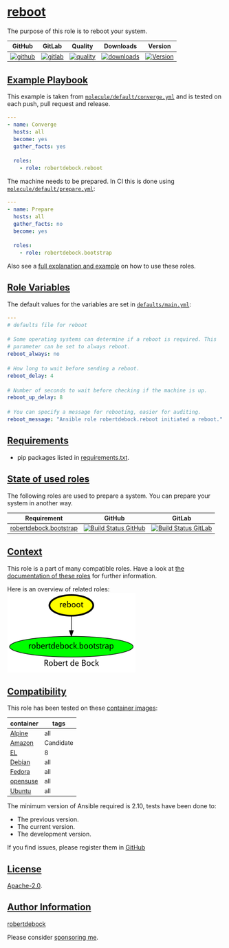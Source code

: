 # [reboot](#reboot)

The purpose of this role is to reboot your system.

|GitHub|GitLab|Quality|Downloads|Version|
|------|------|-------|---------|-------|
|[![github](https://github.com/robertdebock/ansible-role-reboot/workflows/Ansible%20Molecule/badge.svg)](https://github.com/robertdebock/ansible-role-reboot/actions)|[![gitlab](https://gitlab.com/robertdebock-iac/ansible-role-reboot/badges/master/pipeline.svg)](https://gitlab.com/robertdebock-iac/ansible-role-reboot)|[![quality](https://img.shields.io/ansible/quality/30570)](https://galaxy.ansible.com/robertdebock/reboot)|[![downloads](https://img.shields.io/ansible/role/d/30570)](https://galaxy.ansible.com/robertdebock/reboot)|[![Version](https://img.shields.io/github/release/robertdebock/ansible-role-reboot.svg)](https://github.com/robertdebock/ansible-role-reboot/releases/)|

## [Example Playbook](#example-playbook)

This example is taken from [`molecule/default/converge.yml`](https://github.com/robertdebock/ansible-role-reboot/blob/master/molecule/default/converge.yml) and is tested on each push, pull request and release.

```yaml
---
- name: Converge
  hosts: all
  become: yes
  gather_facts: yes

  roles:
    - role: robertdebock.reboot
```

The machine needs to be prepared. In CI this is done using [`molecule/default/prepare.yml`](https://github.com/robertdebock/ansible-role-reboot/blob/master/molecule/default/prepare.yml):

```yaml
---
- name: Prepare
  hosts: all
  gather_facts: no
  become: yes

  roles:
    - role: robertdebock.bootstrap
```

Also see a [full explanation and example](https://robertdebock.nl/how-to-use-these-roles.html) on how to use these roles.

## [Role Variables](#role-variables)

The default values for the variables are set in [`defaults/main.yml`](https://github.com/robertdebock/ansible-role-reboot/blob/master/defaults/main.yml):

```yaml
---
# defaults file for reboot

# Some operating systems can determine if a reboot is required. This
# parameter can be set to always reboot.
reboot_always: no

# How long to wait before sending a reboot.
reboot_delay: 4

# Number of seconds to wait before checking if the machine is up.
reboot_up_delay: 8

# You can specify a message for rebooting, easier for auditing.
reboot_message: "Ansible role robertdebock.reboot initiated a reboot."
```

## [Requirements](#requirements)

- pip packages listed in [requirements.txt](https://github.com/robertdebock/ansible-role-reboot/blob/master/requirements.txt).

## [State of used roles](#state-of-used-roles)

The following roles are used to prepare a system. You can prepare your system in another way.

| Requirement | GitHub | GitLab |
|-------------|--------|--------|
|[robertdebock.bootstrap](https://galaxy.ansible.com/robertdebock/bootstrap)|[![Build Status GitHub](https://github.com/robertdebock/ansible-role-bootstrap/workflows/Ansible%20Molecule/badge.svg)](https://github.com/robertdebock/ansible-role-bootstrap/actions)|[![Build Status GitLab](https://gitlab.com/robertdebock-iac/ansible-role-bootstrap/badges/master/pipeline.svg)](https://gitlab.com/robertdebock-iac/ansible-role-bootstrap)|

## [Context](#context)

This role is a part of many compatible roles. Have a look at [the documentation of these roles](https://robertdebock.nl/) for further information.

Here is an overview of related roles:
![dependencies](https://raw.githubusercontent.com/robertdebock/ansible-role-reboot/png/requirements.png "Dependencies")

## [Compatibility](#compatibility)

This role has been tested on these [container images](https://hub.docker.com/u/robertdebock):

|container|tags|
|---------|----|
|[Alpine](https://hub.docker.com/repository/docker/robertdebock/alpine/general)|all|
|[Amazon](https://hub.docker.com/repository/docker/robertdebock/amazonlinux/general)|Candidate|
|[EL](https://hub.docker.com/repository/docker/robertdebock/enterpriselinux/general)|8|
|[Debian](https://hub.docker.com/repository/docker/robertdebock/debian/general)|all|
|[Fedora](https://hub.docker.com/repository/docker/robertdebock/fedora/general)|all|
|[opensuse](https://hub.docker.com/repository/docker/robertdebock/opensuse/general)|all|
|[Ubuntu](https://hub.docker.com/repository/docker/robertdebock/ubuntu/general)|all|

The minimum version of Ansible required is 2.10, tests have been done to:

- The previous version.
- The current version.
- The development version.

If you find issues, please register them in [GitHub](https://github.com/robertdebock/ansible-role-reboot/issues)

## [License](#license)

[Apache-2.0](https://github.com/robertdebock/ansible-role-reboot/blob/master/LICENSE).

## [Author Information](#author-information)

[robertdebock](https://robertdebock.nl/)

Please consider [sponsoring me](https://github.com/sponsors/robertdebock).
